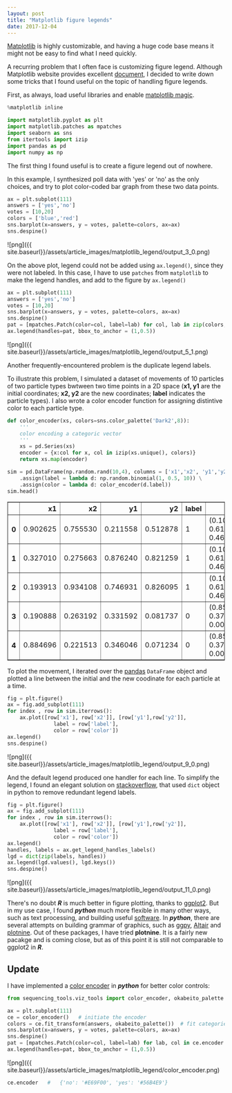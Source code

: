 ```yaml
---
layout: post
title: "Matplotlib figure legends"
date: 2017-12-04
---
```


[Matplotlib](https://matplotlib.org/) is highly customizable, and having a huge code base means it might not be easy to find what I need quickly. 

A recurring problem that I often face is customizing figure legend. Although Matplotlib website provides excellent [document](https://matplotlib.org/users/legend_guide.html), I decided to write down some tricks that I found useful on the topic of handling figure legends. 

First, as always, load useful libraries and enable [matplotlib magic](http://ipython.readthedocs.io/en/stable/interactive/magics.html#magic-matplotlib).


```python
%matplotlib inline

import matplotlib.pyplot as plt
import matplotlib.patches as mpatches
import seaborn as sns
from itertools import izip
import pandas as pd
import numpy as np
```

The first thing I found useful is to create a figure legend out of nowhere. 

In this example, I synthesized poll data with 'yes' or 'no' as the only choices, and try to plot color-coded bar graph from these two data points.


```python
ax = plt.subplot(111)
answers = ['yes','no']
votes = [10,20]
colors = ['blue','red']
sns.barplot(x=answers, y = votes, palette=colors, ax=ax)
sns.despine()
```


![png]({{ site.baseurl}}/assets/article_images/matplotlib_legend/output_3_0.png)


On the above plot, legend could not be added using ```ax.legend()```, since they were not labeled. In this case, I have to use ``patches`` from ``matplotlib`` to make the legend handles, and add to the figure by ```ax.legend()``` 


```python
ax = plt.subplot(111)
answers = ['yes','no']
votes = [10,20]
sns.barplot(x=answers, y = votes, palette=colors, ax=ax)
sns.despine()
pat = [mpatches.Patch(color=col, label=lab) for col, lab in zip(colors, answers)]
ax.legend(handles=pat, bbox_to_anchor = (1,0.5))
```



![png]({{ site.baseurl}}/assets/article_images/matplotlib_legend/output_5_1.png)


Another frequently-encountered problem is the duplicate legend labels.

To illustrate this problem, I simulated a dataset of movements of 10 particles of two particle types bwtween two time points in a 2D space (**x1, y1** are the initial coordinates; **x2, y2** are the new coordinates; **label**
indicates the particle types). I also wrote a color encoder function for assigning distintive color to each particle type.


```python
def color_encoder(xs, colors=sns.color_palette('Dark2',8)):
    '''
    color encoding a categoric vector
    '''
    xs = pd.Series(xs)
    encoder = {x:col for x, col in izip(xs.unique(), colors)}
    return xs.map(encoder)

sim = pd.DataFrame(np.random.rand(10,4), columns = ['x1','x2', 'y1','y2']) \
    .assign(label = lambda d: np.random.binomial(1, 0.5, 10)) \
    .assign(color = lambda d: color_encoder(d.label))
sim.head()
```




<div>
<style scoped>
    .dataframe tbody tr th:only-of-type {
        vertical-align: middle;
    }

    .dataframe tbody tr th {
        vertical-align: top;
    }

    .dataframe thead th {
        text-align: right;
    }
</style>
<table border="1" class="dataframe">
  <thead>
    <tr style="text-align: right;">
      <th></th>
      <th>x1</th>
      <th>x2</th>
      <th>y1</th>
      <th>y2</th>
      <th>label</th>
      <th>color</th>
    </tr>
  </thead>
  <tbody>
    <tr>
      <th>0</th>
      <td>0.902625</td>
      <td>0.755530</td>
      <td>0.211558</td>
      <td>0.512878</td>
      <td>1</td>
      <td>(0.105882352941, 0.619607843137, 0.466666666667)</td>
    </tr>
    <tr>
      <th>1</th>
      <td>0.327010</td>
      <td>0.275663</td>
      <td>0.876240</td>
      <td>0.821259</td>
      <td>1</td>
      <td>(0.105882352941, 0.619607843137, 0.466666666667)</td>
    </tr>
    <tr>
      <th>2</th>
      <td>0.193913</td>
      <td>0.934108</td>
      <td>0.746931</td>
      <td>0.826095</td>
      <td>1</td>
      <td>(0.105882352941, 0.619607843137, 0.466666666667)</td>
    </tr>
    <tr>
      <th>3</th>
      <td>0.190888</td>
      <td>0.263192</td>
      <td>0.331592</td>
      <td>0.081737</td>
      <td>0</td>
      <td>(0.850980392157, 0.372549019608, 0.0078431372549)</td>
    </tr>
    <tr>
      <th>4</th>
      <td>0.884696</td>
      <td>0.221513</td>
      <td>0.346046</td>
      <td>0.071234</td>
      <td>0</td>
      <td>(0.850980392157, 0.372549019608, 0.0078431372549)</td>
    </tr>
  </tbody>
</table>
</div>



To plot the movement, I iterated over the [pandas](https://pandas.pydata.org/) ``DataFrame`` object and plotted a line between the initial and the new coodinate for each particle at a time.


```python
fig = plt.figure()
ax = fig.add_subplot(111)
for index , row in sim.iterrows():
    ax.plot([row['x1'], row['x2']], [row['y1'],row['y2']], 
               label = row['label'], 
               color = row['color'])
ax.legend()
sns.despine()
```


![png]({{ site.baseurl}}/assets/article_images/matplotlib_legend/output_9_0.png)


And the default legend produced one handler for each line. To simplify the legend, I found an elegant solution on [stackoverflow](https://stackoverflow.com/questions/13588920/stop-matplotlib-repeating-labels-in-legend), that used ``dict`` object in python to remove redundant legend labels. 


```python
fig = plt.figure()
ax = fig.add_subplot(111)
for index , row in sim.iterrows():
    ax.plot([row['x1'], row['x2']], [row['y1'],row['y2']], 
               label = row['label'], 
               color = row['color'])
ax.legend()
handles, labels = ax.get_legend_handles_labels()  
lgd = dict(zip(labels, handles))
ax.legend(lgd.values(), lgd.keys())
sns.despine()
```


![png]({{ site.baseurl}}/assets/article_images/matplotlib_legend/output_11_0.png)

There's no doubt ***R*** is much better in figure plotting, thanks to [ggplot2](http://ggplot2.org/). But in my use case, I found ***python*** much more flexible in many other ways, such as text processing, and building useful [software](https://wckdouglas.github.io/sequencsing_tools/). In ***python***, there are several attempts on building grammar of graphics, such as [ggpy](https://github.com/yhat/ggpy), [Altair](https://altair-viz.github.io/) and [plotnine](https://plotnine.readthedocs.io/en/stable/). Out of these packages, I have tried **plotnine**. It is a fairly new pacakge and is coming close, but as of this point it is still not comparable to ggplot2 in ***R***.

## Update ##

I have implemented a [color encoder](https://github.com/wckdouglas/sequencing_tools/blob/master/sequencing_tools/viz_tools/__init__.py#L120) in ***python*** for better color controls:

``` python
from sequencing_tools.viz_tools import color_encoder, okabeito_palette

ax = plt.subplot(111)
ce = color_encoder()   # initiate the encoder
colors = ce.fit_transform(answers, okabeito_palette())  # fit categories to colors
sns.barplot(x=answers, y = votes, palette=colors, ax=ax)
sns.despine()
pat = [mpatches.Patch(color=col, label=lab) for lab, col in ce.encoder.items()] # ce.encoder is a dictionary of {label:color}
ax.legend(handles=pat, bbox_to_anchor = (1,0.5))
```

![png]({{ site.baseurl}}/assets/article_images/matplotlib_legend/color_encoder.png)

``` python
ce.encoder   #   {'no': '#E69F00', 'yes': '#56B4E9'}
```
